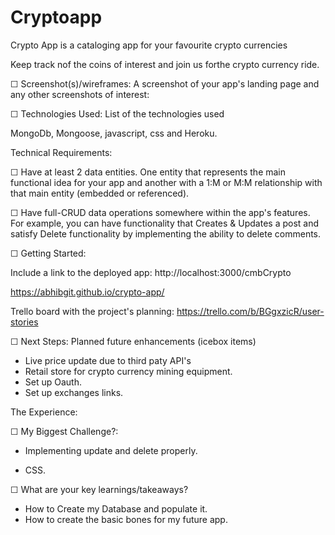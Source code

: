 # Cryptoapp

Crypto App is a cataloging app for your favourite crypto currencies

Keep track nof the coins of interest and join us forthe crypto currency ride.

☐ Screenshot(s)/wireframes: A screenshot of your app's landing page and any other screenshots of interest:

☐ Technologies Used: List of the technologies used

MongoDb, Mongoose, javascript, css and Heroku.

Technical Requirements:

☐ Have at least 2 data entities. One entity that represents the main functional idea for your app and another with a 1:M or M:M relationship with that main entity (embedded or referenced).

☐ Have full-CRUD data operations somewhere within the app's features. For example, you can have functionality that Creates & Updates a post and satisfy Delete functionality by implementing the ability to delete comments.

☐ Getting Started:

Include a link to the deployed app: http://localhost:3000/cmbCrypto

https://abhibgit.github.io/crypto-app/

Trello board with the project's planning: https://trello.com/b/BGgxzicR/user-stories

☐ Next Steps: Planned future enhancements (icebox items)

- Live price update due to third paty API's
- Retail store for crypto currency mining equipment.
- Set up Oauth.
- Set up exchanges links.

The Experience:

☐ My Biggest Challenge?:

- Implementing update and delete properly.

- CSS.

☐ What are your key learnings/takeaways?

- How to Create my Database and populate it.
- How to create the basic bones for my future app.
